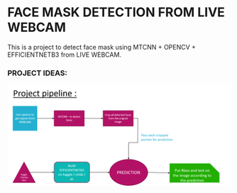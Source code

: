 # FACE MASK DETECTION FROM LIVE WEBCAM

This is a project to detect face mask using MTCNN + OPENCV + EFFICIENTNETB3 from LIVE WEBCAM.

### PROJECT IDEAS:
![](https://github.com/deepakat002/facemask-detection-mtcnn/blob/main/face%20mask%20detection-%20mtcnn.png)
